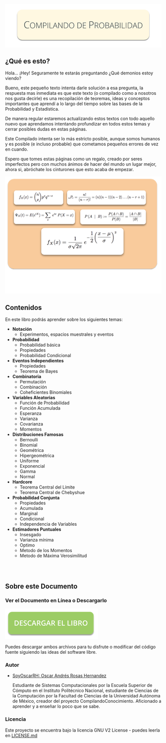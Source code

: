 ![](Graphics/Cover.png)

## ¿Qué es esto?

Hola... ¡Hey! Seguramente te estarás preguntando ¿Qué demonios estoy viendo?

Bueno, este pequeño texto intenta darle solución a esa pregunta, la respuesta mas inmediata es que este texto 
(o compilado como a nosotros nos gusta decirle) es una recopilación de teoremas, ideas y conceptos importantes que
aprendí a lo largo del tiempo sobre las bases de la Probabilidad y Estadística.

De manera regular estaremos actualizando estos textos con todo aquello nuevo que aprendamos intentando profundizar
en todos estos temas y cerrar posibles dudas en estas páginas.

Este Compilado intenta ser lo más estricto posible, aunque somos humanos y es posible (e incluso probable)
que cometamos pequeños errores de vez en cuando.

Espero que tomes estas páginas como un regalo, creado por seres imperfectos pero con muchos ánimos de hacer
del mundo un lugar mejor, ahora si, abróchate los cinturones que esto acaba de empezar.

![](Graphics/BookShow.png)

## Contenidos

En este libro podrás aprender sobre los siguientes temas:


- **Notación**
	- Experimentos, espacios muestrales y eventos
- **Probabilidad**
	- Probabilidad básica
	- Propiedades
	- Probabilidad Condicional
- **Eventos Independientes**
	- Propiedades
	- Teorema de Bayes
- **Combinatoria**
	- Permutación
	- Combinación
	- Coheficientes Binomiales
- **Variables Aleatorias**
	- Función de Probabilidad
	- Función Acumulada
	- Esperanza
	- Varianza
	- Covarianza
	- Momentos
- **Distribuciones Famosas**
	- Bernoulli
	- Binomial
	- Geométrica
	- Hipergeométrica
	- Uniforme
	- Exponencial
	- Gamma
	- Normal
- **Hardcore**
	- Teorema Central del Límite
	- Teorema Central de Chebyshue
- **Probabilidad Conjunta**
	- Propiedades
	- Acumulada
	- Marginal
	- Condicional
	- Independencia de Variables
- **Estimadores Puntuales**
	- Insesgado
	- Varianza mínima
	- Optimo
	- Metodo de los Momentos
	- Metodo de Máxima Verosimilitud


<br><br>

## Sobre este Documento

### Ver el Documento en Línea o Descargarlo

[![DownloadButton](Graphics/DownloadButton.png)](http://google.com.au/)

Puedes descargar ambos archivos para tu disfrute o modificar del código fuente siguiendo las ideas del software libre.


### Autor

* [SoyOscarRH:  Oscar Andrés Rosas Hernandez](https://SoyOscarRH.github.io) 
 
	Estudiante de Sistemas Computacionales por la Escuela Superior de Cómputo en el Instituto Politécnico Nacional,
	estudiante de Ciencias de la Computación por la Facultad de Ciencias de la Universidad Autónoma de México, creador
	del proyecto CompilandoConocimiento.
	Aficionado a aprender y a enseñar lo poco que se sabe.

### Licencia

Este proyecto se encuentra bajo la licencia  GNU V2 License - puedes leerla en [LICENSE.md](LICENSE.md)

<br><br>
